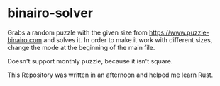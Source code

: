 # binairo-solver

Grabs a random puzzle with the given size from https://www.puzzle-binairo.com and solves it. 
In order to make it work with different sizes, change the mode at the beginning of the main file.

Doesn't support monthly puzzle, because it isn't square.

This Repository was written in an afternoon and helped me learn Rust. 
